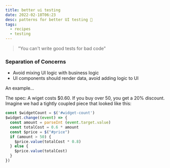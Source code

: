 ```yaml
---
title: better ui testing
date: 2022-02-18T06:23
desc: patterns for better UI testing 🧪
tags:
  - recipes
  - testing
---
```


> "You can't write good tests for bad code"

### Separation of Concerns

* Avoid mixing UI logic with business logic
* UI components should render data, avoid adding logic to UI

An example...

The spec:
A wiget costs $0.60. If you buy over 50, you get a 20% discount. Imagine we had a tightly coupled piece that looked like this: 

```js
const $widgetCount = $('#widget-count')
$widget.change((event) => {
  const amount = parseInt (event.target.value)
  const totalCost = 0.6 * amount
  const $price = $("#price")
  if (amount > 50) {
    $price.value(totalCost * 0.8)
  } else {
    $price.value(totalCost)
  }
})
```


